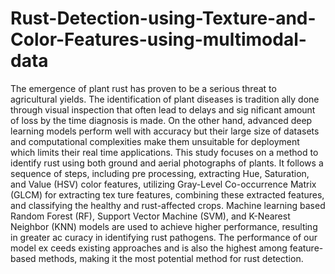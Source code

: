# Rust-Detection-using-Texture-and-Color-Features-using-multimodal-data
 The emergence of plant rust has proven to be a serious threat
 to agricultural yields. The identification of plant diseases is tradition
ally done through visual inspection that often lead to delays and sig
nificant amount of loss by the time diagnosis is made. On the other
 hand, advanced deep learning models perform well with accuracy but
 their large size of datasets and computational complexities make them
 unsuitable for deployment which limits their real time applications. This
 study focuses on a method to identify rust using both ground and aerial
 photographs of plants. It follows a sequence of steps, including pre
processing, extracting Hue, Saturation, and Value (HSV) color features,
 utilizing Gray-Level Co-occurrence Matrix (GLCM) for extracting tex
ture features, combining these extracted features, and classifying the
 healthy and rust-affected crops. Machine learning based Random Forest
 (RF), Support Vector Machine (SVM), and K-Nearest Neighbor (KNN)
 models are used to achieve higher performance, resulting in greater ac
curacy in identifying rust pathogens. The performance of our model ex
ceeds existing approaches and is also the highest among feature-based
 methods, making it the most potential method for rust detection.
